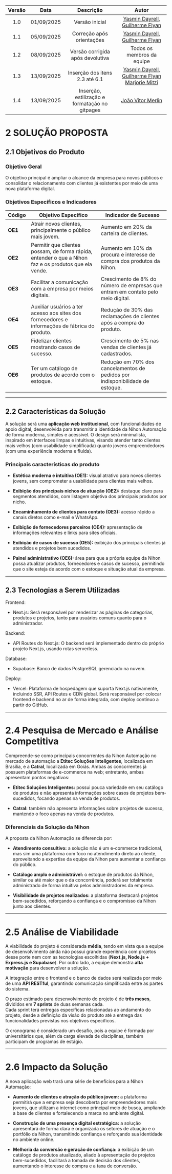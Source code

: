 | Versão | Data | Descrição  | Autor    |   
| :-----: | :----: | :----------: | :------------: |
| 1.0 | 01/09/2025 | Versão inicial | [Yasmin Dayrell](https://github.com/YasminDayrell), [Guilherme Flyan](https://github.com/GFlyan)|
| 1.1 | 05/09/2025 | Correção após orientações | [Yasmin Dayrell](https://github.com/YasminDayrell), [Guilherme Flyan](https://github.com/GFlyan)|
| 1.2 | 08/09/2025 | Versão corrigida após devolutiva | Todos os membros da equipe|
| 1.3 | 13/09/2025 | Inserção dos itens 2.3 até 6.1 | [Yasmin Dayrell](https://github.com/YasminDayrell), [Guilherme Flyan](https://github.com/GFlyan) [Marjorie Mitzi](https://github.com/Marjoriemitzi) |
| 1.4 | 13/09/2025 | Inserção, estilização e formatação no gitpages | [João Vitor Merlin](https://github.com/jvopBR) |

# 2 SOLUÇÃO PROPOSTA

## 2.1 Objetivos do Produto

### Objetivo Geral
O objetivo principal é ampliar o alcance da empresa para novos públicos e consolidar o relacionamento com clientes já existentes por meio de uma nova plataforma digital. 

### Objetivos Específicos e Indicadores

| Código | Objetivo Específico                                                                 | Indicador de Sucesso                                                             |
|--------|-------------------------------------------------------------------------------------|----------------------------------------------------------------------------------|
| **OE1** | Atrair novos clientes, principalmente o público mais jovem.                        | Aumento em 20% da carteira de clientes.                                          |
| **OE2** | Permitir que clientes possam, de forma rápida, entender o que a Nihon faz e os produtos que ela vende. | Aumento em 10% da procura e interesse de compra dos produtos da Nihon.            |
| **OE3** | Facilitar a comunicação com a empresa por meios digitais.                          | Crescimento de 8% do número de empresas que entram em contato pelo meio digital. |
| **OE4** | Auxiliar usuários a ter acesso aos sites dos fornecedores e informações de fábrica do produto. | Redução de 30% das reclamações de clientes após a compra do produto.              |
| **OE5** | Fidelizar clientes mostrando casos de sucesso.                                     | Crescimento de 5% nas vendas de clientes já cadastrados.                         |
| **OE6** | Ter um catálogo de produtos de acordo com o estoque.                               | Redução em 70% dos cancelamentos de pedidos por indisponibilidade de estoque.    |

---

## 2.2 Características da Solução

A solução será uma **aplicação web institucional**, com funcionalidades de apoio digital, desenvolvida para transmitir a identidade da Nihon Automação de forma moderna, simples e acessível. O design será minimalista, inspirado em interfaces limpas e intuitivas, visando atender tanto clientes mais velhos (com usabilidade simplificada) quanto jovens empreendedores (com uma experiência moderna e fluida).

### Principais características do produto

- **Estética moderna e intuitiva (OE1):** visual atrativo para novos clientes jovens, sem comprometer a usabilidade para clientes mais velhos.

- **Exibição dos principais nichos de atuação (OE2):** destaque claro para segmentos atendidos, com listagem objetiva dos principais produtos por nicho.  

- **Encaminhamento de clientes para contato (OE3):** acesso rápido a canais diretos como e-mail e WhatsApp.

- **Exibição de fornecedores parceiros (OE4):** apresentação de informações relevantes e links para sites oficiais.

- **Exibição de casos de sucesso (OE5):** exibição dos principais clientes já atendidos e projetos bem sucedidos.
  
- **Painel administrativo (OE6):** área para que a própria equipe da Nihon possa atualizar produtos, fornecedores e casos de sucesso, permitindo que o site esteja de acordo com o estoque e situação atual da empresa.

---

## 2.3 Tecnologias a Serem Utilizadas

Frontend:

- Next.js: Será responsável por renderizar as páginas de categorias, produtos e projetos, tanto para usuários comuns quanto para o administrador.

Backend:

- API Routes do Next.js: O backend será implementado dentro do próprio projeto Next.js, usando rotas serverless.

Database:

- Supabase: Banco de dados PostgreSQL gerenciado na nuvem.

Deploy:

- Vercel: Plataforma de hospedagem que suporta Next.js nativamente, incluindo SSR, API Routes e CDN global. Será responsável por colocar frontend e backend no ar de forma integrada, com deploy contínuo a partir do GitHub.

---

# 2.4 Pesquisa de Mercado e Análise Competitiva

Compreende-se como principais concorrentes da Nihon Automação no mercado de automação a **Etitec Soluções Inteligentes**, localizada em Brasília, e a **Catral**, localizada em Goiás. Ambas as concorrentes já possuem plataformas de e-commerce na web; entretanto, ambas apresentam pontos negativos:

- **Etitec Soluções Inteligentes:** possui pouca variedade em seu catálogo de produtos e não apresenta informações sobre casos de projetos bem-sucedidos, focando apenas na venda de produtos.
    
- **Catral:** também não apresenta informações sobre projetos de sucesso, mantendo o foco apenas na venda de produtos.  

### Diferenciais da Solução da Nihon
A proposta da Nihon Automação se diferencia por:

- **Atendimento consultivo:** a solução não é um e-commerce tradicional, mas sim uma plataforma com foco no atendimento direto ao cliente, aproveitando a expertise da equipe da Nihon para aumentar a confiança do público.
    
- **Catálogo amplo e administrável:** o estoque de produtos da Nihon, similar ou até maior que o da concorrência, poderá ser totalmente administrado de forma intuitiva pelos administradores da empresa.
    
- **Visibilidade de projetos realizados:** a plataforma destacará projetos bem-sucedidos, reforçando a confiança e o compromisso da Nihon junto aos clientes.  

---

# 2.5 Análise de Viabilidade

A viabilidade do projeto é considerada **média**, tendo em vista que a equipe de desenvolvimento ainda não possui grande experiência com projetos desse porte nem com as tecnologias escolhidas (**Next.js, Node.js + Express.js e Supabase**). Por outro lado, a equipe demonstra **alta motivação** para desenvolver a solução.  

A integração entre o frontend e o banco de dados será realizada por meio de uma **API RESTful**, garantindo comunicação simplificada entre as partes do sistema.  

O prazo estimado para desenvolvimento do projeto é de **três meses**, divididos em **7 sprints** de duas semanas cada.  
Cada sprint terá entregas específicas relacionadas ao andamento do projeto, desde a definição da visão do produto até a entrega das funcionalidades previstas nos objetivos específicos.  

O cronograma é considerado um desafio, pois a equipe é formada por universitários que, além da carga elevada de disciplinas, também participam de programas de estágio.  

---

# 2.6 Impacto da Solução

A nova aplicação web trará uma série de benefícios para a Nihon Automação:

- **Aumento de clientes e atração do público jovem:** a plataforma permitirá que a empresa seja descoberta por empreendedores mais jovens, que utilizam a internet como principal meio de busca, ampliando a base de clientes e fortalecendo a marca no ambiente digital.

- **Construção de uma presença digital estratégica:** a solução apresentará de forma clara e organizada os setores de atuação e o portfólio da Nihon, transmitindo confiança e reforçando sua identidade no ambiente online.

- **Melhoria da conversão e geração de confiança:** a exibição de um catálogo de produtos atualizado, aliado à apresentação de projetos bem-sucedidos, facilitará a tomada de decisão dos clientes, aumentando o interesse de compra e a taxa de conversão.  
